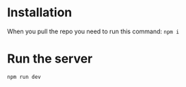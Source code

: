 # Installation 
When you pull the repo you need to run this command: ``` npm i ```

# Run the server
``` npm run dev ```